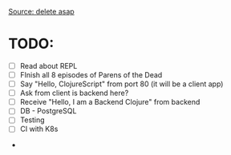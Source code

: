 [Source: delete asap](https://docs.google.com/document/d/1WJAk6iOF9-p_oI_3BIixNjGZSgIWYwvCZUFv7dBvc1w/edit)


# TODO: 
- [ ] Read about REPL
- [ ] FInish all 8 episodes of Parens of the Dead
- [ ] Say "Hello, ClojureScript" from port 80 (it will be a client app)
- [ ] Ask from client is backend here?
- [ ] Receive "Hello, I am a Backend Clojure" from backend
- [ ] DB - PostgreSQL
- [ ] Testing
- [ ] CI with K8s
- 
